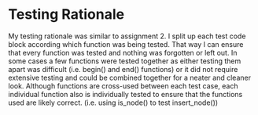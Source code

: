 # Testing Rationale
My testing rationale was similar to assignment 2. I split up each test code block according which function was being tested. That way I can ensure that every function was tested and nothing was forgotten or left out.
In some cases a few functions were tested together as either testing them apart was difficult (i.e. begin() and end() functions) or it did not require extensive testing and could be combined together for a neater and cleaner look.
Although functions are cross-used between each test case, each individual function also is individually tested to ensure that the functions used are likely correct. (i.e. using is_node() to test insert_node())